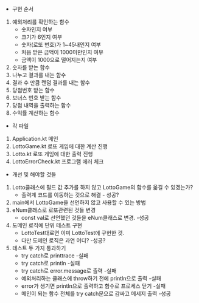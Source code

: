 - 구현 순서

1. 예외처리를 확인하는 함수
    - 숫자인지 여부
    - 크기가 6인지 여부
    - 숫자(로또 번호)가 1~45내인지 여부
    - 처음 받은 금액이 1000미만인지 여부
    - 금액이 1000으로 떨어지는지 여부
2. 숫자를 받는 함수
3. 나누고 결과를 내는 함수
4. 결과 수 만큼 랜덤 결과를 내는 함수
5. 당첨번호 받는 함수
6. 보너스 번호 받는 함수
7. 당첨 내역을 출력하는 함수
8. 수익률 계산하는 함수


- 각 파일

1. Application.kt 메인
2. LottoGame.kt 로또 게임에 대한 계산 진행
3. Lotto.kt 로또 게임에 대한 출력 진행
4. LottoErrorCheck.kt 프로그램 에러 체크


- 개선 및 해야할 것들

1. Lotto클래스에 필드 값 추가를 하지 않고 LottoGame의 함수를 옮길 수 있겠는가?
   - 출력계 코드를 이동하는 것으로 해결 - 성공?
2. main에서 LottoGame을 선언하지 않고 사용할 수 있는 방법
3. eNum클래스로 로또관련된 것들 변경
   - const val로 선언했던 것들을 eNum클래스로 변경. -성공
4. 도메인 로직에 단위 테스트 구현
   - LottoTest대로면 이미 LottoTest에 구현한 것. 
   - 다만 도메인 로직은 과연 어디? -성공?
5. 테스트 두 가지 통과하기
   - try catch로 printtrace -실패 
   - try catch로 println -실패
   - try catch로 error.message로 출력 -실패
   - 예외처리하는 클래스에 throw하기 전에 println으로 출력 -실패
   - error가 생기면 println으로 출력하고 함수로 프로세스 닫기 -실패
   - 메인이 되는 함수 전체를 try catch문으로 감싸고 메세지 출력 -성공
